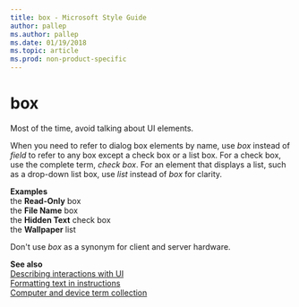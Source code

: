 ```yaml
---
title: box - Microsoft Style Guide
author: pallep
ms.author: pallep
ms.date: 01/19/2018
ms.topic: article
ms.prod: non-product-specific
---
```


# box

Most of the time, avoid talking about UI elements. 

When you need to refer to dialog box elements by name, use *box* instead of *field* to refer to any box except a check box or a list box. For a check box, use the complete term, *check box*. For an element that displays a list, such as a drop-down list box, use *list* instead of *box* for clarity.

**Examples**  
the **Read-Only** box  
the **File Name** box  
the **Hidden Text** check box  
the **Wallpaper** list  

Don't use *box* as a synonym for client and server hardware. 

**See also**  
[Describing interactions with UI](~/procedures-instructions/describing-interactions-with-ui.md)  
[Formatting text in instructions](~/procedures-instructions/formatting-text-in-instructions.md)  
[Computer and device term collection](~/a-z-word-list-term-collections/term-collections/computer-device-terms.md)
